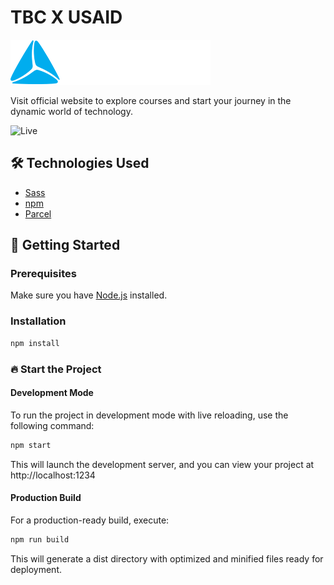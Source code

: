 # TBC X USAID

![Project Logo](./src/assets/img/logo.svg)

Visit official website to explore courses and start your journey in the dynamic world of technology.

![Live](https://tbc-x-usaid.netlify.app/)

## 🛠️ Technologies Used

- [Sass](https://sass-lang.com/)
- [npm](https://www.npmjs.com/)
- [Parcel](https://parceljs.org/)

## 🚀 Getting Started

### Prerequisites

Make sure you have [Node.js](https://nodejs.org/) installed.

### Installation

```bash
npm install
```

### 🔥 Start the Project

#### Development Mode

To run the project in development mode with live reloading, use the following command:

```bash
npm start
```

This will launch the development server, and you can view your project at http://localhost:1234

#### Production Build

For a production-ready build, execute:

```bash
npm run build
```

This will generate a dist directory with optimized and minified files ready for deployment.
